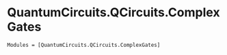 # QuantumCircuits.QCircuits.ComplexGates

```@autodocs
Modules = [QuantumCircuits.QCircuits.ComplexGates]
```